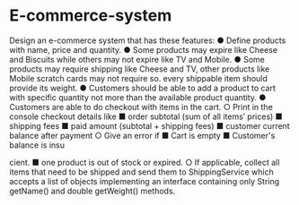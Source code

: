 # E-commerce-system
Design an e-commerce system that has these features:
● Define products with name, price and quantity.
● Some products may expire like Cheese and Biscuits while
others may not expire like TV and Mobile.
● Some products may require shipping like Cheese and TV, other
products like Mobile scratch cards may not require so. every
shippable item should provide its weight.
● Customers should be able to add a product to cart with
specific quantity not more than the available product quantity.
● Customers are able to do checkout with items in the cart.
○ Print in the console checkout details like
■ order subtotal (sum of all items’ prices)
■ shipping fees
■ paid amount (subtotal + shipping fees)
■ customer current balance after payment
○ Give an error if
■ Cart is empty
■ Customer's balance is insu

cient.
■ one product is out of stock or expired.
○ If applicable, collect all items that need to be shipped and
send them to ShippingService which accepts a list of
objects implementing an interface containing only String
getName() and double getWeight() methods.

